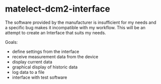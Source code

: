 
# matelect-dcm2-interface

The software provided by the manufacturer is insufficient for my needs and a specific bug makes it incompatible with my workflow. This will be an attempt to create an Interface that suits my needs.

Goals:
-   define settings from the interface
-   receive measurement data from the device
-   display current data
-   graphical display of historic data
-   log data to a file
-   interface with test software
